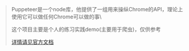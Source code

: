 > Puppeteer是一个node库，他提供了一组用来操纵Chrome的API，理论上使用它可以做任何Chrome可以做的事\
>
> 这个项目主要是个人的练习实践demo(主要用于爬虫)，仅供参考
>
> [详情请见官方文档](https://github.com/GoogleChrome/puppeteer/blob/master/docs/api.md)
